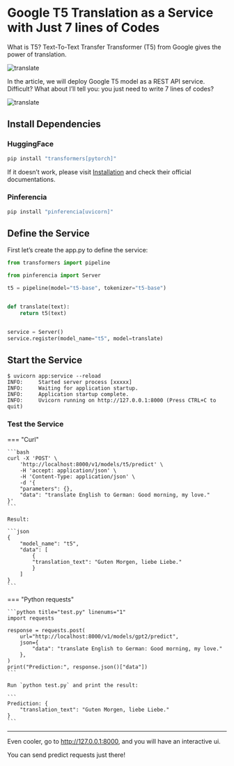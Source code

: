 # Google T5 Translation as a Service with Just 7 lines of Codes

What is T5? Text-To-Text Transfer Transformer (T5) from Google gives the power of translation.

![translate](/asserts/images/examples/translate-home.png)

In the article, we will deploy Google T5 model as a REST API service. Difficult? What about I’ll tell you: you just need to write 7 lines of codes?

![translate](/asserts/images/examples/translate-app.png)

## Install Dependencies

### HuggingFace

```bash
pip install "transformers[pytorch]"
```

If it doesn’t work, please visit [Installation](https://huggingface.co/docs/transformers/installation) and check their official documentations.

### Pinferencia

```bash
pip install "pinferencia[uvicorn]"
```

## Define the Service

First let’s create the app.py to define the service:

```python title="app.py" linenums="1"
from transformers import pipeline

from pinferencia import Server

t5 = pipeline(model="t5-base", tokenizer="t5-base")


def translate(text):
    return t5(text)


service = Server()
service.register(model_name="t5", model=translate)
```

## Start the Service

<div class="termy">

```console
$ uvicorn app:service --reload
INFO:     Started server process [xxxxx]
INFO:     Waiting for application startup.
INFO:     Application startup complete.
INFO:     Uvicorn running on http://127.0.0.1:8000 (Press CTRL+C to quit)
```

</div>

### Test the Service

=== "Curl"

    ```bash
    curl -X 'POST' \
        'http://localhost:8000/v1/models/t5/predict' \
        -H 'accept: application/json' \
        -H 'Content-Type: application/json' \
        -d '{
        "parameters": {},
        "data": "translate English to German: Good morning, my love."
    }'
    ```

    Result:
    
    ```json
    {
        "model_name": "t5",
        "data": [
            {
            "translation_text": "Guten Morgen, liebe Liebe."
            }
        ]
    }
    ```

=== "Python requests"

    ```python title="test.py" linenums="1"
    import requests

    response = requests.post(
        url="http://localhost:8000/v1/models/gpt2/predict",
        json={
            "data": "translate English to German: Good morning, my love."
        },
    )
    print("Prediction:", response.json()["data"])
    ```

    Run `python test.py` and print the result:

    ```
    Prediction: {
        "translation_text": "Guten Morgen, liebe Liebe."
    }
    ```

---

Even cooler, go to http://127.0.0.1:8000, and you will have an interactive ui.

You can send predict requests just there!
